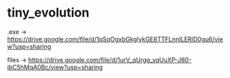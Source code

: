 # tiny_evolution

.exe -> https://drive.google.com/file/d/1qSqOgxbGkgIykGE8TTFLnnILERlD0gu6/view?usp=sharing

files -> https://drive.google.com/file/d/1urV_qUrgg_vqUuXP-J80-ibC5hMqA0Bc/view?usp=sharing
